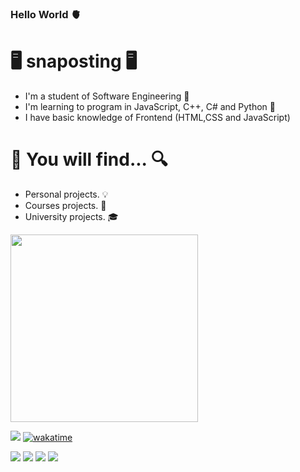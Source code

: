 ### Hello World 🫀
# 🖥️ snaposting 🖥️

 - I'm a student of Software Engineering 🤖
 - I'm learning to program in JavaScript, C++, C# and Python 🐍
 - I have basic knowledge of Frontend (HTML,CSS and JavaScript)

 # 🔎 You will find... 🔍

- Personal projects. 💡
- Courses projects. 📖
- University projects. 🎓

<img src="https://64.media.tumblr.com/a341d1f767b05251792b7c021b06d909/tumblr_msavr9itu81scncwdo1_500.gifv" width="300"/>

![](https://komarev.com/ghpvc/?username=snaposting&color=red)
[![wakatime](https://wakatime.com/badge/user/b83bec8a-0073-42f8-9c13-9683a96ec095.svg)](https://wakatime.com/@b83bec8a-0073-42f8-9c13-9683a96ec095)

![](https://github-profile-summary-cards.vercel.app/api/cards/profile-details?username=Jonakls&theme=github_dark)
![](https://github-profile-summary-cards.vercel.app/api/cards/stats?username=Jonakls&theme=github_dark)
![](https://github-profile-summary-cards.vercel.app/api/cards/productive-time?username=Jonakls&theme=github_dark)
![](https://github-profile-summary-cards.vercel.app/api/cards/repos-per-language?username=jonakls&theme=github_dark)


